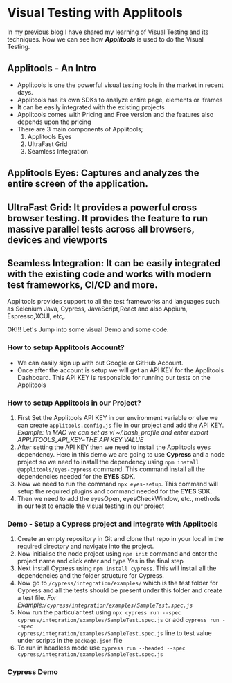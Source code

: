 # Visual Testing with Applitools

In my [previous blog](https://arunk2493.github.io/VisualTesting/) I have shared my learning of Visual Testing and its techniques. Now we can see how **_Applitools_** is used to do the Visual Testing.

## Applitools - An Intro

- Applitools is one the powerful visual testing tools in the market in recent days.
- Applitools has its own SDKs to analyze entire page, elements or iframes
- It can be easily integrated with the existing projects
- Applitools comes with Pricing and Free version and the features also depends upon the pricing
- There are 3 main components of Applitools;
  1. Applitools Eyes
  2. UltraFast Grid
  3. Seamless Integration
 
## Applitools Eyes: Captures and analyzes the entire screen of the application.
## UltraFast Grid: It provides a powerful cross browser testing. It provides the feature to run massive parallel tests across all browsers, devices and viewports
## Seamless Integration: It can be easily integrated with the existing code and works with modern test frameworks, CI/CD and more.

Applitools provides support to all the test frameworks and languages such as Selenium Java, Cypress, JavaScript,React and also Appium, Espresso,XCUI, etc,.

OK!!! Let's Jump into some visual Demo and some code.

### How to setup Applitools Account?
   - We can easily sign up with out Google or GitHub Account.
   - Once after the account is setup we will get an API KEY for the Applitools Dashboard. This API KEY is responsible for running our tests on the Applitools
   
### How to setup Applitools in our Project?

   1. First Set the Applitools API KEY in our environment variable or else we can create `applitools.config.js` file in our project and add the API KEY.
   _Example: In MAC we can set as vi ~/.bash_profile and enter export APPLITOOLS_API_KEY=THE API KEY VALUE_
   2. After setting the API KEY then we need to install the Applitools eyes dependency. Here in this demo we are going to use **Cypress** and a node project so we need to install the dependency using `npm install @applitools/eyes-cypress` command. This command install all the dependencies needed for the **EYES** SDK.
   3. Now we need to run the command `npx eyes-setup`. This command will setup the required plugins and command needed for the **EYES** SDK.
   4. Then we need to add the eyesOpen, eyesCheckWindow, etc., methods in our test to enable the visual testing in our project
   
### Demo - Setup a Cypress project and integrate with Applitools

  1. Create an empty repository in Git and clone that repo in your local in the required directory and navigate into the project.
  2. Now initialise the node project using `npm init` command and enter the project name and click enter and type Yes in the final step
  3. Next install Cypress using `npm install cypress`. This will install all the dependencies and the folder structure for Cypress.
  4. Now go to `/cypress/integration/examples/` which is the test folder for Cypress and all the tests should be present under this folder and create a test file.       _For Example:`/cypress/integration/examples/SampleTest.spec.js`_
  5. Now run the particular test using `npx cypress run --spec cypress/integration/examples/SampleTest.spec.js` or add `cypress run --spec                 cypress/integration/examples/SampleTest.spec.js` line to test value under scripts in the `package.json` file
  6. To run in headless mode use `cypress run --headed --spec cypress/integration/examples/SampleTest.spec.js`
  ### Cypress Demo
   
   
